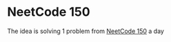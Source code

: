 # NeetCode 150

The idea is solving 1 problem from [NeetCode 150](https://neetcode.io/practice) a day

